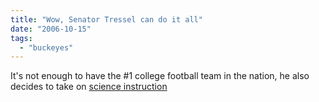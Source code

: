 ```yaml
---
title: "Wow, Senator Tressel can do it all"
date: "2006-10-15"
tags: 
  - "buckeyes"
---
```


It's not enough to have the #1 college football team in the nation, he also decides to take on [science instruction](http://www.deadspin.com/sports/ohio-state-buckeyes/photons-from-the-sun-are-what-makes-this-whole-process-possible-207684.php)
